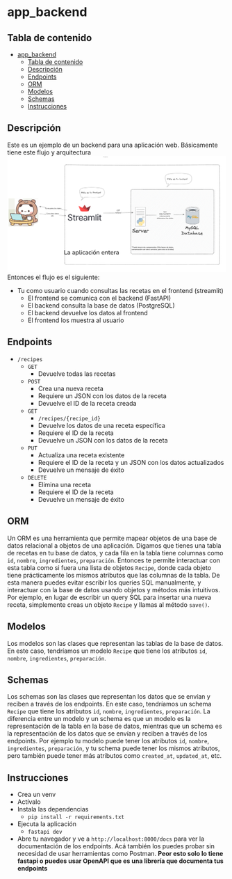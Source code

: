 # app_backend
## Tabla de contenido
- [app\_backend](#app_backend)
  - [Tabla de contenido](#tabla-de-contenido)
  - [Descripción](#descripción)
  - [Endpoints](#endpoints)
  - [ORM](#orm)
  - [Modelos](#modelos)
  - [Schemas](#schemas)
  - [Instrucciones](#instrucciones)
  
## Descripción
Este es un ejemplo de un backend para una aplicación web. 
Básicamente tiene este flujo y arquitectura ![image](static/architecture.png)
Entonces el flujo es el siguiente:
- Tu como usuario cuando consultas las recetas en el frontend (streamlit)
  - El frontend se comunica con el backend (FastAPI)
  - El backend consulta la base de datos (PostgreSQL)
  - El backend devuelve los datos al frontend
  - El frontend los muestra al usuario

## Endpoints
- `/recipes`
  - `GET`
    - Devuelve todas las recetas
  - `POST`
    - Crea una nueva receta
    - Requiere un JSON con los datos de la receta
    - Devuelve el ID de la receta creada
  - `GET`
    - `/recipes/{recipe_id}`
    - Devuelve los datos de una receta específica
    - Requiere el ID de la receta
    - Devuelve un JSON con los datos de la receta
  - `PUT`
    - Actualiza una receta existente
    - Requiere el ID de la receta y un JSON con los datos actualizados
    - Devuelve un mensaje de éxito
  - `DELETE`
    - Elimina una receta
    - Requiere el ID de la receta
    - Devuelve un mensaje de éxito

## ORM
Un ORM es una herramienta que permite mapear objetos de una base de datos relacional a objetos de una aplicación.
Digamos que tienes una tabla de recetas en tu base de datos, y cada fila en la tabla tiene columnas como `id`, `nombre`, `ingredientes`, `preparación`.
Entonces te permite interactuar con esta tabla como si fuera una lista de objetos `Recipe`, donde cada objeto tiene prácticamente los mismos atributos que las columnas de la tabla.
De esta manera puedes evitar escribir los queries SQL manualmente, y interactuar con la base de datos usando objetos y métodos más intuitivos.
Por ejemplo, en lugar de escribir un query SQL para insertar una nueva receta, simplemente creas un objeto `Recipe` y llamas al método `save()`.

## Modelos
Los modelos son las clases que representan las tablas de la base de datos.
En este caso, tendríamos un modelo `Recipe` que tiene los atributos `id`, `nombre`, `ingredientes`, `preparación`.

## Schemas
Los schemas son las clases que representan los datos que se envían y reciben a través de los endpoints.
En este caso, tendríamos un schema `Recipe` que tiene los atributos `id`, `nombre`, `ingredientes`, `preparación`.
La diferencia entre un modelo y un schema es que un modelo es la representación de la tabla en la base de datos, mientras que un schema es la representación de los datos que se envían y reciben a través de los endpoints.
Por ejemplo tu modelo puede tener los atributos `id`, `nombre`, `ingredientes`, `preparación`, y tu schema puede tener los mismos atributos, pero también puede tener más atributos como `created_at`, `updated_at`, etc.

## Instrucciones
- Crea un venv
- Actívalo
- Instala las dependencias
  - `pip install -r requirements.txt`
- Ejecuta la aplicación
  - `fastapi dev`
- Abre tu navegador y ve a `http://localhost:8000/docs` para ver la documentación de los endpoints. Acá también los puedes probar sin necesidad de usar herramientas como Postman. **Peor esto solo lo tiene fastapi o puedes usar OpenAPI que es una librería que documenta tus endpoints**

